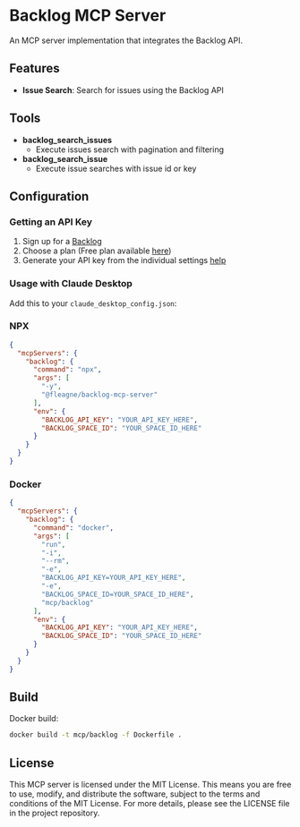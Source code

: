 # Backlog MCP Server

An MCP server implementation that integrates the Backlog API.

## Features

- **Issue Search**: Search for issues using the Backlog API

## Tools

- **backlog_search_issues**
  - Execute issues search with pagination and filtering
- **backlog_search_issue**
  - Execute issue searches with issue id or key

## Configuration

### Getting an API Key

1. Sign up for a [Backlog](https://backlog.com)
2. Choose a plan (Free plan available [here](https://registerjp.backlog.com/trial/with-new-account/plan/11))
3. Generate your API key from the individual settings [help](https://support-ja.backlog.com/hc/ja/articles/360035641754-API%E3%81%AE%E8%A8%AD%E5%AE%9A)

### Usage with Claude Desktop

Add this to your `claude_desktop_config.json`:

### NPX

```json
{
  "mcpServers": {
    "backlog": {
      "command": "npx",
      "args": [
        "-y",
        "@fleagne/backlog-mcp-server"
      ],
      "env": {
        "BACKLOG_API_KEY": "YOUR_API_KEY_HERE",
        "BACKLOG_SPACE_ID": "YOUR_SPACE_ID_HERE"
      }
    }
  }
}
```

### Docker

```json
{
  "mcpServers": {
    "backlog": {
      "command": "docker",
      "args": [
        "run",
        "-i",
        "--rm",
        "-e",
        "BACKLOG_API_KEY=YOUR_API_KEY_HERE",
        "-e",
        "BACKLOG_SPACE_ID=YOUR_SPACE_ID_HERE",
        "mcp/backlog"
      ],
      "env": {
        "BACKLOG_API_KEY": "YOUR_API_KEY_HERE",
        "BACKLOG_SPACE_ID": "YOUR_SPACE_ID_HERE"
      }
    }
  }
}
```

## Build

Docker build:

```bash
docker build -t mcp/backlog -f Dockerfile .
```

## License

This MCP server is licensed under the MIT License. This means you are free to use, modify, and distribute the software, subject to the terms and conditions of the MIT License. For more details, please see the LICENSE file in the project repository.
